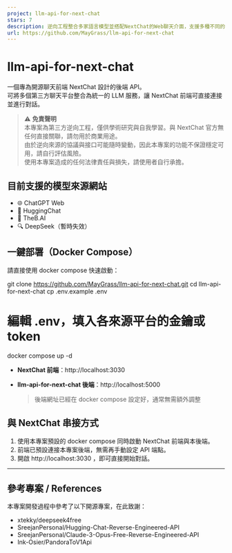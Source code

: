 ```yaml
---
project: llm-api-for-next-chat
stars: 7
description: 逆向工程整合多家語言模型並搭配NextChat的Web聊天介面，支援多種不同的聊天機器人模型部分，如ChatGPT、 Llama、DeepSeek等 💬
url: https://github.com/MayGrass/llm-api-for-next-chat
---
```


llm-api-for-next-chat
=====================

一個專為開源聊天前端 NextChat 設計的後端 API。  
可將多個第三方聊天平台整合為統一的 LLM 服務，讓 NextChat 前端可直接連接並進行對話。

> ⚠️ **免責聲明**  
> 本專案為第三方逆向工程，僅供學術研究與自我學習。與 NextChat 官方無任何直接關聯，請勿用於商業用途。  
> 由於逆向來源的協議與接口可能隨時變動，因此本專案的功能不保證穩定可用，請自行評估風險。  
> 使用本專案造成的任何法律責任與損失，請使用者自行承擔。

目前支援的模型來源網站
-----------

-   🌐 ChatGPT Web
-   🤗 HuggingChat
-   🦾 TheB.AI
-   🔍 DeepSeek（暫時失效）

一鍵部署（Docker Compose）
--------------------

請直接使用 docker compose 快速啟動：

git clone https://github.com/MayGrass/llm-api-for-next-chat.git
cd llm-api-for-next-chat
cp .env.example .env
# 編輯 .env，填入各來源平台的金鑰或token
docker compose up -d

-   **NextChat 前端**：http://localhost:3030
-   **llm-api-for-next-chat 後端**：http://localhost:5000
    
    > 後端網址已經在 docker compose 設定好，通常無需額外調整
    

與 NextChat 串接方式
---------------

1.  使用本專案預設的 docker compose 同時啟動 NextChat 前端與本後端。
2.  前端已預設連接本專案後端，無需再手動設定 API 端點。
3.  開啟 http://localhost:3030 ，即可直接開始對話。

* * *

參考專案 / References
-----------------

本專案開發過程中參考了以下開源專案，在此致謝：

-   xtekky/deepseek4free
-   SreejanPersonal/Hugging-Chat-Reverse-Engineered-API
-   SreejanPersonal/Claude-3-Opus-Free-Reverse-Engineered-API
-   Ink-Osier/PandoraToV1Api
